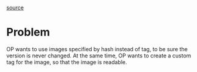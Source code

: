 [source](https://www.reddit.com/r/docker/comments/1fm5eto/customized_image_tag_while_pulling_a_specific/?share_id=YWf17RR5eGDpxG9r7gLI8&utm_content=1&utm_medium=ios_app&utm_name=ioscss&utm_source=share&utm_term=1)

# Problem
OP wants to use images specified by hash instead of tag, to be sure the version is never changed.
At the same time, OP wants to create a custom tag for the image, so that the image is readable.